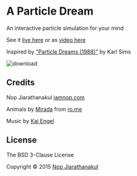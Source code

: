 # A Particle Dream

An interactive particle simulation for your mind

See it [live here](http://www.iamnop.com/particles/) or as [video here](https://www.youtube.com/watch?v=i7DR_Cedbmc)

Inspired by ["Particle Dreams (1988)"](http://www.karlsims.com/particle-dreams.html) by Karl Sims

![download](https://cloud.githubusercontent.com/assets/565791/6882387/2cbb2196-d540-11e4-8383-a79a8fc418d5.png)

## Credits

Nop Jiarathanakul [iamnop.com](http://www.iamnop.com/)

Animals by [Mirada](http://mirada.com/) from [ro.me](http://www.ro.me/)

Music by [Kai Engel](https://freemusicarchive.org/music/Kai_Engel/Irsens_Tale/Kai_Engel_-_Irsens_Tale_-_04_Moonlight_Reprise)

## License

The BSD 3-Clause License

Copyright © 2015 [Nop Jiarathanakul](http://iamnop.com/)
